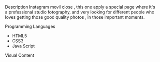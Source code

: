 

Description
Instagram movil close , this one apply a special page where it's a professional studio fotography, and very looking for different people who loves getting those good quality photos , in those important moments.


Programming Languages
<ul>
<li>HTML5</li>
<li>CSS3</li>
<li>Java Script</li>
</ul>


Visual Content 


